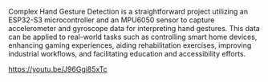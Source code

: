 Complex Hand Gesture Detection is a straightforward project utilizing an ESP32-S3 microcontroller and an MPU6050 sensor to capture accelerometer and gyroscope data for interpreting hand gestures. This data can be applied to real-world tasks such as controlling smart home devices, enhancing gaming experiences, aiding rehabilitation exercises, improving industrial workflows, and facilitating education and accessibility efforts. 

https://youtu.be/J96Ggi85xTc
